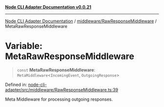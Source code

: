 [**Node CLI Adapter Documentation v0.0.21**](../../../README.md)

***

[Node CLI Adapter Documentation](../../../modules.md) / [middleware/RawResponseMiddleware](../README.md) / MetaRawResponseMiddleware

# Variable: MetaRawResponseMiddleware

> `const` **MetaRawResponseMiddleware**: `MetaMiddleware`\<`IncomingEvent`, `OutgoingResponse`\>

Defined in: [node-cli-adapter/src/middleware/RawResponseMiddleware.ts:39](https://github.com/stonemjs/node-cli-adapter/blob/4ca37b2b0c5fee68c5c4db257f745b084b64de79/src/middleware/RawResponseMiddleware.ts#L39)

Meta Middleware for processing outgoing responses.
